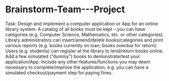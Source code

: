 # Brainstorm-Team---Project
Task: Design and implement a computer application or App for an online library system. A catalog of all books must be kept – you can have categories (e.g. Computer Science, Mathematics, etc. or other categories). Library administrators can insert/amend/delete books/categories and print various reports (e.g. books currently on loan; books overdue for return). Users (e.g. students) can register at the library to lend/return books online. Add a few simulated (“dummy”) books to demonstrate/test your application/App. Include any other features/functions you may deem necessary to complete/improve the application, e.g. you can have a simulated checkout/payment step for paying fines.

